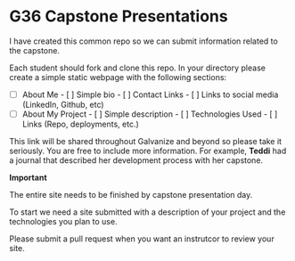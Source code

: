 # G36 Capstone Presentations

I have created this common repo so we can submit information related to the capstone.

Each student should fork and clone this repo.  In your directory please create a simple static webpage with the following sections:

- [ ] About Me
      - [ ] Simple bio
      - [ ] Contact Links
      - [ ] Links to social media (LinkedIn, Github, etc)
- [ ] About My Project
      - [ ] Simple description
      - [ ] Technologies Used
      - [ ] Links (Repo, deployments, etc.)

This link will be shared throughout Galvanize and beyond so please take it seriously.  You are free to include more information.  For example, **Teddi** had a journal that described her development process with her capstone.

**Important**

The entire site needs to be finished by capstone presentation day. 

To start we need a site submitted with a description of your project and the technologies you plan to use. 

Please submit a pull request when you want an instrutcor to review your site.

